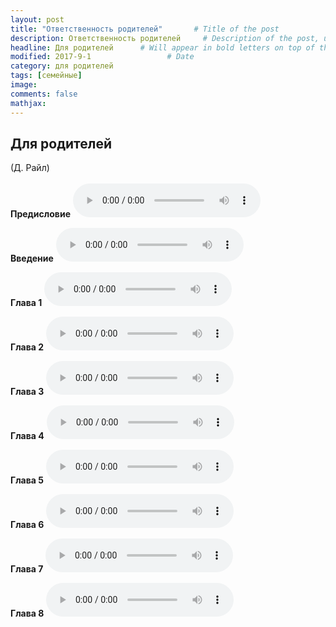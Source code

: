 ```yaml
---
layout: post
title: "Ответственность родителей"       # Title of the post
description: Ответственность родителей     # Description of the post, used for Facebook Opengraph & Twitter
headline: Для родителей      # Will appear in bold letters on top of the post
modified: 2017-9-1                 # Date
category: для родителей
tags: [семейные]
image: 
comments: false
mathjax:
---
```


## Для родителей
(Д. Райл)
<br/>
<br/>
**Прeдисловие**
<audio controls>
    <source src="https://s3.amazonaws.com/audiobooks.deepidea.cloud/ryle_parents_responsibility/001_predislovie_or_jcr.mp3" type="audio/mpeg"/>
</audio>
<br/>

**Введение**
<audio controls>
    <source src="https://s3.amazonaws.com/audiobooks.deepidea.cloud/ryle_parents_responsibility/002_vvedenie_or_jcr.mp3" type="audio/mpeg"/>
</audio>
<br/>

**Глава 1**
<audio controls>
    <source src="https://s3.amazonaws.com/audiobooks.deepidea.cloud/ryle_parents_responsibility/003_glava1_or_jcr.mp3" type="audio/mpeg"/>
</audio>
<br/>

**Глава 2**
<audio controls>
    <source src="https://s3.amazonaws.com/audiobooks.deepidea.cloud/ryle_parents_responsibility/004_glava2_or_jcr.mp3" type="audio/mpeg"/>
</audio>
<br/>

**Глава 3**
<audio controls>
    <source src="https://s3.amazonaws.com/audiobooks.deepidea.cloud/ryle_parents_responsibility/005_glava3_or_jcr.mp3" type="audio/mpeg"/>
</audio>
<br/>

**Глава 4**
<audio controls>
    <source src="https://s3.amazonaws.com/audiobooks.deepidea.cloud/ryle_parents_responsibility/006_glava4_or_jcr.mp3" type="audio/mpeg"/>
</audio>
<br/>

**Глава 5**
<audio controls>
    <source src="https://s3.amazonaws.com/audiobooks.deepidea.cloud/ryle_parents_responsibility/007_glava5_or_jcr.mp3" type="audio/mpeg"/>
</audio>
<br/>

**Глава 6**
<audio controls>
    <source src="https://s3.amazonaws.com/audiobooks.deepidea.cloud/ryle_parents_responsibility/008_glava6_or_jcr.mp3" type="audio/mpeg"/>
</audio>
<br/>

**Глава 7**
<audio controls>
    <source src="https://s3.amazonaws.com/audiobooks.deepidea.cloud/ryle_parents_responsibility/009_glava7_or_jcr.mp3" type="audio/mpeg"/>
</audio>
<br/>

**Глава 8**
<audio controls>
    <source src="https://s3.amazonaws.com/audiobooks.deepidea.cloud/ryle_parents_responsibility/010_glava8_or_jcr.mp3" type="audio/mpeg"/>
</audio>
<br/>
